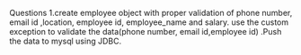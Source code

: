 Questions
1.create employee object with proper validation of phone number, email id ,location, employee id, employee_name and salary. 
use the custom exception to validate the data(phone number, email id,employee id) .Push the data to mysql using JDBC.
